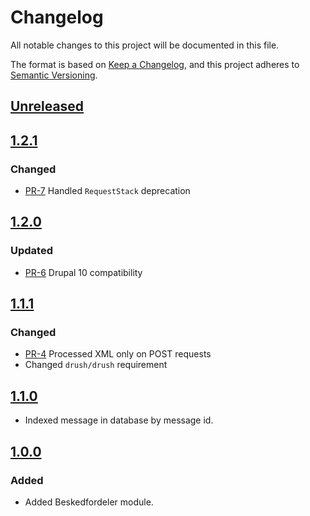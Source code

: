 <!-- markdownlint-disable MD024 -->
# Changelog

All notable changes to this project will be documented in this file.

The format is based on [Keep a Changelog](https://keepachangelog.com/en/1.0.0/),
and this project adheres to [Semantic
Versioning](https://semver.org/spec/v2.0.0.html).

## [Unreleased]

## [1.2.1]

### Changed

- [PR-7](https://github.com/itk-dev/beskedfordeler-drupal/pull/7)
  Handled `RequestStack` deprecation

## [1.2.0]

### Updated

- [PR-6](https://github.com/itk-dev/beskedfordeler-drupal/pull/6)
  Drupal 10 compatibility

## [1.1.1]

### Changed

- [PR-4](https://github.com/itk-dev/beskedfordeler-drupal/pull/4)
  Processed XML only on POST requests
- Changed `drush/drush` requirement

## [1.1.0]

- Indexed message in database by message id.

## [1.0.0]

### Added

- Added Beskedfordeler module.

[Unreleased]: https://github.com/itk-dev/beskedfordeler-drupal/compare/1.2.1...HEAD
[1.2.1]: https://github.com/itk-dev/beskedfordeler-drupal/compare/1.2.0...1.2.1
[1.2.0]: https://github.com/itk-dev/beskedfordeler-drupal/compare/1.1.1...1.2.0
[1.1.1]: https://github.com/itk-dev/beskedfordeler-drupal/compare/1.1.0...1.1.1
[1.1.0]: https://github.com/itk-dev/beskedfordeler-drupal/compare/1.0.0...1.1.0
[1.0.0]: https://github.com/itk-dev/beskedfordeler-drupal/releases/tag/1.0.0
